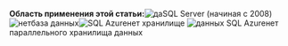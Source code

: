 <Token>**Область применения этой статьи:**![да](media/yes.png)SQL Server (начиная с 2008)![нет](media/no.png)база данных![SQL Azure](media/no.png)нет хранилище ![данных SQL Azure](media/no.png)нет параллельного хранилища данных</Token>
